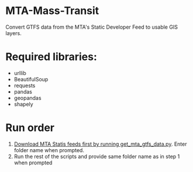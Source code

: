 # MTA-Mass-Transit
Convert GTFS data from the MTA's Static Developer Feed to usable GIS layers.

# Required libraries:
* urllib
* BeautifulSoup
* requests
* pandas
* geopandas
* shapely

# Run order
1. [Download MTA Statis feeds first by running get_mta_gtfs_data.py](get_mta_gtfs_data.py). Enter folder name when prompted.
2. Run the rest of the scripts and provide same folder name as in step 1 when prompted
